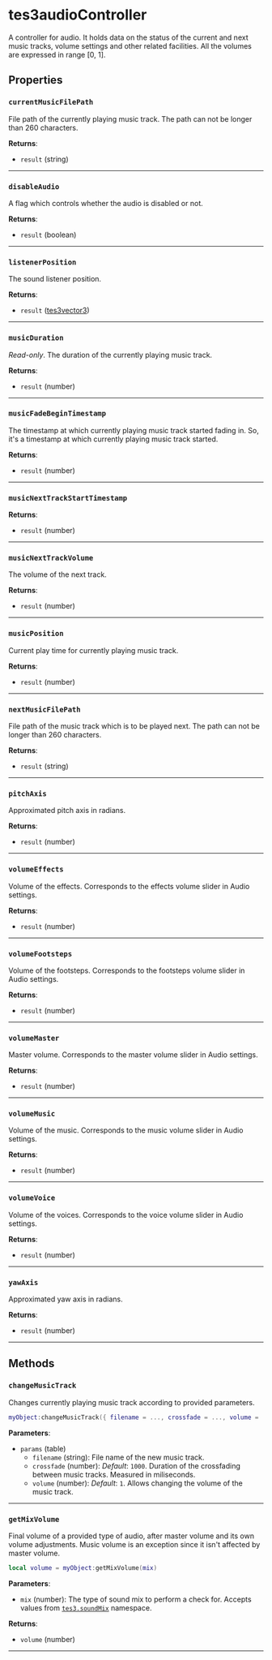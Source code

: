 <!---
	This file is autogenerated. Do not edit this file manually. Your changes will be ignored.
	More information: https://github.com/MWSE/MWSE/tree/master/docs
-->

# tes3audioController

A controller for audio. It holds data on the status of the current and next music tracks, volume settings and other related facilities. All the volumes are expressed in range [0, 1].

## Properties

### `currentMusicFilePath`

File path of the currently playing music track. The path can not be longer than 260 characters.

**Returns**:

* `result` (string)

***

### `disableAudio`

A flag which controls whether the audio is disabled or not.

**Returns**:

* `result` (boolean)

***

### `listenerPosition`

The sound listener position.

**Returns**:

* `result` ([tes3vector3](../../types/tes3vector3))

***

### `musicDuration`

*Read-only*. The duration of the currently playing music track.

**Returns**:

* `result` (number)

***

### `musicFadeBeginTimestamp`

The timestamp at which currently playing music track started fading in. So, it's a timestamp at which currently playing music track started.

**Returns**:

* `result` (number)

***

### `musicNextTrackStartTimestamp`



**Returns**:

* `result` (number)

***

### `musicNextTrackVolume`

The volume of the next track.

**Returns**:

* `result` (number)

***

### `musicPosition`

Current play time for currently playing music track.

**Returns**:

* `result` (number)

***

### `nextMusicFilePath`

File path of the music track which is to be played next. The path can not be longer than 260 characters.

**Returns**:

* `result` (string)

***

### `pitchAxis`

Approximated pitch axis in radians.

**Returns**:

* `result` (number)

***

### `volumeEffects`

Volume of the effects. Corresponds to the effects volume slider in Audio settings.

**Returns**:

* `result` (number)

***

### `volumeFootsteps`

Volume of the footsteps. Corresponds to the footsteps volume slider in Audio settings.

**Returns**:

* `result` (number)

***

### `volumeMaster`

Master volume. Corresponds to the master volume slider in Audio settings.

**Returns**:

* `result` (number)

***

### `volumeMusic`

Volume of the music. Corresponds to the music volume slider in Audio settings.

**Returns**:

* `result` (number)

***

### `volumeVoice`

Volume of the voices. Corresponds to the voice volume slider in Audio settings.

**Returns**:

* `result` (number)

***

### `yawAxis`

Approximated yaw axis in radians.

**Returns**:

* `result` (number)

***

## Methods

### `changeMusicTrack`

Changes currently playing music track according to provided parameters.

```lua
myObject:changeMusicTrack({ filename = ..., crossfade = ..., volume = ... })
```

**Parameters**:

* `params` (table)
	* `filename` (string): File name of the new music track.
	* `crossfade` (number): *Default*: `1000`. Duration of the crossfading between music tracks. Measured in miliseconds.
	* `volume` (number): *Default*: `1`. Allows changing the volume of the music track.

***

### `getMixVolume`

Final volume of a provided type of audio, after master volume and its own volume adjustments. Music volume is an exception since it isn't affected by master volume.

```lua
local volume = myObject:getMixVolume(mix)
```

**Parameters**:

* `mix` (number): The type of sound mix to perform a check for. Accepts values from [`tes3.soundMix`](https://mwse.github.io/MWSE/references/sound-mix-types/) namespace.

**Returns**:

* `volume` (number)

***

